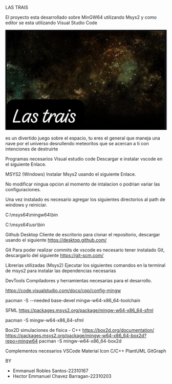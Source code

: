 LAS TRAIS

El proyecto esta desarrollado sobre MinGW64 utilizando Msys2 y como editor se esta utilizando Visual Studio Code

![](images/portada2.jpg)

es un divertido juego sobre el espacio, tu eres el general que maneja una nave por el universo desrullendo meteoritos que se acercan a ti con intenciones de destruirte













Programas necesarios
Visual estudio code
Descargar e instalar vscode en el siguiente Enlace.

MSYS2 (Windows)
Instalar Msys2 usando el siguiente Enlace.

No modificar ningua opcion al momento de intalacion o podrian variar las configuraciones.

Una vez instalado es necesario agregar los siguientes directorios al path de windows y reiniciar.

C:\msys64\mingw64\bin

C:\msys64\usr\bin




Github Desktop
Cliente de escritorio para clonar el repositorio, descargar usando el siguiente 
https://desktop.github.com/

Git
Para poder realizar commits de vscode es necesario tener instalado Git, descargarlo del siguiente 
https://git-scm.com/




Librerias utilizadas (Msys2)
Ejecutar los siguientes comandos en la terminal de msys2 para instalar las dependencias necesarias

DevTools
Compiladores y herramientas necesarias para el desarrollo.

https://code.visualstudio.com/docs/cpp/config-mingw

pacman -S --needed base-devel mingw-w64-x86_64-toolchain

SFML
https://packages.msys2.org/package/mingw-w64-x86_64-sfml

pacman -S mingw-w64-x86_64-sfml

Box2D simulaciones de fisica - C++
https://box2d.org/documentation/ https://packages.msys2.org/package/mingw-w64-x86_64-box2d?repo=mingw64 pacman -S mingw-w64-x86_64-box2d

Complementos necesarios VSCode
Material Icon
C/C++
PlantUML
GitGraph



BY
- Emmanuel Robles Santos-22310167
- Hector Emmanuel Chavez Barragan-22310203
